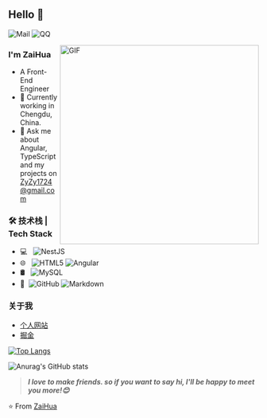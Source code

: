 ## Hello 👋
![Mail](https://img.shields.io/badge/-HuanyuRe@163.com-c14438?style=flat&logo=Gmail&logoColor=white&link=mailto:HuanyuRe@163.com)
![QQ](https://img.shields.io/badge/QQ-446840401-red.svg "QQ")

<img align="right" width='400' alt="GIF" src="https://api.flowersink.com/img/猫娘全身.jpg" />

### I'm ZaiHua

- A Front-End Engineer
- 🌱 Currently working in Chengdu, China.
- 💬 Ask me about Angular, TypeScript and my projects on [ZyZy1724@gmail.com](mailto:ZyZy1724@gmail.com)

### 🛠 技术栈 | Tech Stack

- 💻 &#160; ![NestJS](https://img.shields.io/badge/-NestJS-333333?style=flat&logo=NestJS&logoColor=red)
- 🌐 &#160; ![HTML5](https://img.shields.io/badge/-HTML5-333333?style=flat&logo=HTML5)
  ![Angular](https://img.shields.io/badge/-Angular-333333?style=flat&logo=Angular&logoColor=F5094C)
- 🛢 &#160; ![MySQL](https://img.shields.io/badge/-MySQL-333333?style=flat&logo=mysql)
- 🔧 &#160;![GitHub](https://img.shields.io/badge/-GitHub-333333?style=flat&logo=github)
  ![Markdown](https://img.shields.io/badge/-Markdown-333333?style=flat&logo=markdown)

### 关于我

- [个人网站](https://flowersink.com/)
- [掘金](https://juejin.cn/user/4002664676073741)


[![Top Langs](https://github-readme-stats.vercel.app/api/top-langs/?username=ZaiHuaOvO&layout=compact&count_private=true&hide=Scss,Less&theme=dracula)](https://github.com/anuraghazra/github-readme-stats)

![Anurag's GitHub stats](https://github-readme-stats.vercel.app/api?username=ZaiHuaOvO&show_icons=true&theme=dracula&hide=contribs,issues,prs)
> ***I love to make friends. so if you want to say hi, I'll be happy to meet you more!😊***

⭐️ From [ZaiHua](https://github.com/ZaiHuaOvO)
